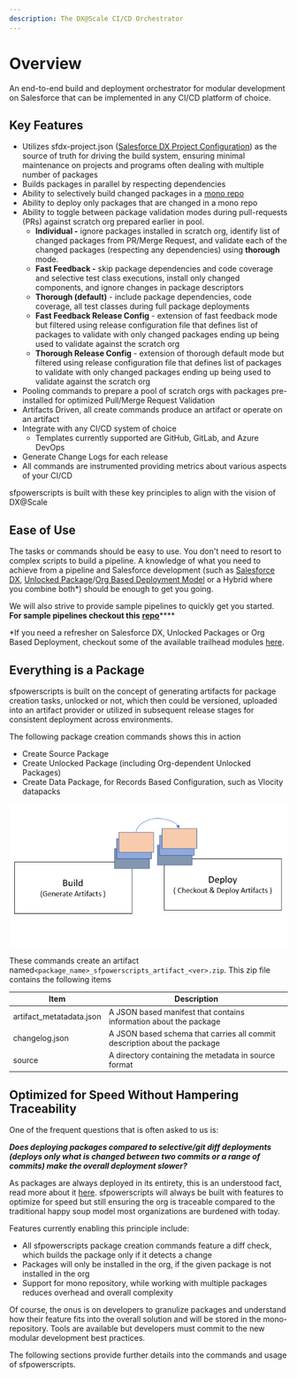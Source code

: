 ```yaml
---
description: The DX@Scale CI/CD Orchestrator
---
```


# Overview

An end-to-end build and deployment orchestrator for modular development on Salesforce that can be implemented in any CI/CD platform of choice.&#x20;

## **Key Features**

* Utilizes sfdx-project.json ([Salesforce DX Project Configuration](https://developer.salesforce.com/docs/atlas.en-us.sfdx\_dev.meta/sfdx\_dev/sfdx\_dev\_ws\_config.htm)) as the source of truth for driving the build system, ensuring minimal maintenance on projects and programs often dealing with multiple number of packages
* Builds packages in parallel by respecting dependencies
* Ability to selectively build changed packages in a [mono repo](https://en.wikipedia.org/wiki/Monorepo)
* Ability to deploy only packages that are changed in a mono repo
* Ability to toggle between package validation modes during pull-requests (PRs) against scratch org prepared earlier in pool.
  * **Individual -** ignore packages installed in scratch org, identify list of changed packages from PR/Merge Request, and validate each of the changed packages (respecting any dependencies) using **thorough** mode.
  * **Fast Feedback -** skip package dependencies and code coverage and selective test class executions, install only changed components, and ignore changes in package descriptors &#x20;
  * **Thorough (default)** - include package dependencies, code coverage, all test classes during full package deployments
  * **Fast Feedback Release Config** - extension of fast feedback mode but filtered using release configuration file that defines list of packages to validate with only changed packages ending up being used to validate against the scratch org
  * **Thorough Release Config** -  extension of thorough default mode but filtered using release configuration file that defines list of packages to validate with only changed packages ending up being used to validate against the scratch org
* Pooling commands to prepare a pool of scratch orgs with packages pre-installed for optimized Pull/Merge Request Validation
* Artifacts Driven, all create commands produce an artifact or operate on an artifact
* Integrate with any CI/CD system of choice
  * Templates currently supported are GitHub, GitLab, and Azure DevOps
* Generate Change Logs for each release
* All commands are instrumented providing metrics about various aspects of your CI/CD

sfpowerscripts is built with these key principles to align with the vision of DX@Scale

## Ease of Use

The tasks or commands should be easy to use. You don't need to resort to complex scripts to build a pipeline. A knowledge of what you need to achieve from a pipeline and Salesforce development (such as [Salesforce DX](https://developer.salesforce.com/docs/atlas.en-us.sfdx\_dev.meta/sfdx\_dev/sfdx\_dev\_intro.htm), [Unlocked Package](https://developer.salesforce.com/docs/atlas.en-us.sfdx\_dev.meta/sfdx\_dev/sfdx\_dev\_unlocked\_pkg\_intro.htm)/[Org Based Deployment Model](https://trailhead.salesforce.com/content/learn/modules/org-development-model) or a Hybrid where you combine both\*) should be enough to get you going.

We will also strive to provide sample pipelines to quickly get you started. **For sample pipelines checkout this** [**repo**](https://github.com/dxatscale/dxatscale-template)\*\*\*\*

\*If you need a refresher on Salesforce DX, Unlocked Packages or Org Based Deployment, checkout some of the available trailhead modules [here](https://trailhead.salesforce.com/en/users/dxatscale/trailmixes/sfdx-devops-starter-pack).

## Everything is a Package

sfpowerscripts is built on the concept of generating artifacts for package creation tasks, unlocked or not, which then could be versioned, uploaded into an artifact provider or utilized in subsequent release stages for consistent deployment across environments.

The following package creation commands shows this in action

* Create Source Package
* Create Unlocked Package (including Org-dependent Unlocked Packages)
* Create Data Package, for Records Based Configuration, such as Vlocity datapacks

![](<../.gitbook/assets/image (45).png>)

These commands create an artifact named`<package_name>_sfpowerscripts_artifact_<ver>.zip`. This zip file contains the following items

| Item                      | Description                                                               |
| ------------------------- | ------------------------------------------------------------------------- |
| artifact\_metatadata.json | A JSON based manifest that contains information about the package         |
| changelog.json            | A JSON based schema that carries all commit description about the package |
| source                    | A directory containing the metadata in source format                      |

## Optimized for Speed Without Hampering Traceability

One of the frequent questions that is often asked to us is:

_**Does deploying packages compared to selective/git diff deployments (deploys only what is changed between two commits or a range of commits) make the overall deployment slower?**_

As packages are always deployed in its entirety, this is an understood fact, read more about it [here](../development-practices/modular-deployment.md). sfpowerscripts will always be built with features to optimize for speed but still ensuring the org is traceable compared to the traditional happy soup model most organizations are burdened with today.

Features currently enabling this principle include:

* All sfpowerscripts package creation commands feature a diff check, which builds the package only if it detects a change
* Packages will only be installed in the org, if the given package is not installed in the org
* Support for mono repository, while working with multiple packages reduces overhead and overall complexity

Of course, the onus is on developers to granulize packages and understand how their feature fits into the overall solution and will be stored in the mono-repository.  Tools are available but developers must commit to the new modular development best practices. &#x20;

The following sections provide further details into the commands and usage of sfpowerscripts.

